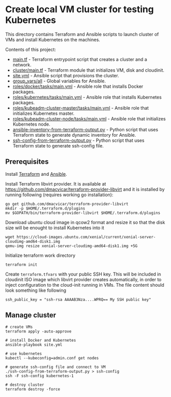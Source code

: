 # Create local VM cluster for testing Kubernetes

This directory contains Terraform and Ansible scripts to launch
cluster of VMs and install Kubernetes on the machines.

Contents of this project:

* [main.tf](main.tf) - Terraform entrypoint script that creates a cluster and a network.
* [cluster/main.tf](cluster/main.tf) - Terraform module that initializes VM, disk and cloudinit.
* [site.yml](site.yml) - Ansible script that provisions the cluster.
* [group_vars/all](group_vars/all) - Global variables for Ansible.
* [roles/docker/tasks/main.yml](roles/docker/tasks/main.yml) - Ansible role that installs Docker packages.
* [roles/kubernetes/tasks/main.yml](roles/kubernetes/tasks/main.yml) - Ansible role that installs Kubernetes packages.
* [roles/kubeadm-cluster-master/tasks/main.yml](roles/kubeadm-cluster-master/tasks/main.yml) - Ansible role that initializes Kubernetes master.
* [roles/kubeadm-cluster-node/tasks/main.yml](roles/kubeadm-cluster-node/tasks/main.yml) - Ansible role that initializes Kubernetes node.
* [ansible-inventory-from-terraform-output.py](ansible-inventory-from-terraform-output.py) - Python script that uses Terraform state to generate dynamic inventory for Ansible.
* [ssh-config-from-terraform-output.py](ssh-config-from-terraform-output.py) - Python script that uses Terraform state to generate ssh-config file.


## Prerequisites

Install [Terraform](https://www.terraform.io/downloads.html) and
[Ansible](http://docs.ansible.com/ansible/latest/installation_guide/intro_installation.html).

Install Terraform libvirt provider. It is available at
https://github.com/dmacvicar/terraform-provider-libvirt and it is
installed by running following (requires working go installation):

    go get github.com/dmacvicar/terraform-provider-libvirt
    mkdir -p $HOME/.terraform.d/plugins
    mv $GOPATH/bin/terraform-provider-libvirt $HOME/.terraform.d/plugins


Download ubuntu cloud image in qcow2 format and resize it so that the
disk size will be enought to install Kubernetes into it

    wget https://cloud-images.ubuntu.com/xenial/current/xenial-server-cloudimg-amd64-disk1.img
    qemu-img resize xenial-server-cloudimg-amd64-disk1.img +5G


Initialize terraform work directory

    terraform init


Create `terraform.tfvars` with your public SSH key. This will be
included in cloudinit ISO image which libvirt provider creates
automatically, in order to inject configuration to the cloud-init
running in VMs.  The file content should look something like following

    ssh_public_key = "ssh-rsa AAAAB3Nza....WPRQ== My SSH public key"


## Manage cluster

    # create VMs
    terraform apply -auto-approve

    # install Docker and Kubernetes
    ansible-playbook site.yml

    # use kubernetes
    kubectl --kubeconfig=admin.conf get nodes

    # generate ssh-config file and connect to VM
    ./ssh-config-from-terraform-output.py > ssh-config
    ssh -F ssh-config kubernetes-1

    # destroy cluster
    terraform destroy -force
